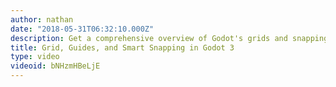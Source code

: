 ```yaml
---
author: nathan
date: "2018-05-31T06:32:10.000Z"
description: Get a comprehensive overview of Godot's grids and snapping options!
title: Grid, Guides, and Smart Snapping in Godot 3
type: video
videoid: bNHzmHBeLjE
---
```

